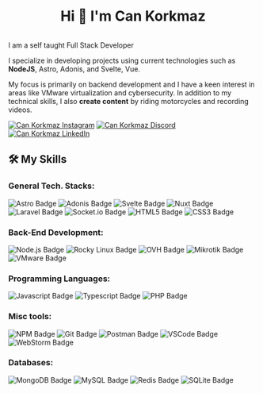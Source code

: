 <div id="user-content-toc">
  <div align="center">
    <summary><h1 style="display: inline-block">Hi 👋 I'm Can Korkmaz</h1></summary>
  </div>
</div>

<!-- About -->
I am a self taught Full Stack Developer

I specialize in developing projects using current technologies such as **NodeJS**, Astro, Adonis, and Svelte, Vue.

My focus is primarily on backend development and I have a keen interest in areas like VMware virtualization and
cybersecurity.
In addition to my technical skills, I also **create content** by riding motorcycles and recording videos.

<p>

[![Can Korkmaz Instagram](https://img.shields.io/badge/-Instagram-E4405F?logo=instagram&logoColor=fff)](https://instagram.com/cankorkmazim)
[![Can Korkmaz Discord](https://img.shields.io/badge/-Discord-5865F2?logo=discord&logoColor=fff)](https://discordapp.com/users/139832999117193216)
[![Can Korkmaz LinkedIn](https://img.shields.io/badge/-LinkedIn-0A66C2?logo=linkedin&logoColor=fff)](https://www.linkedin.com/in/cankorkmazim/)

</p>

## 🛠️ My Skills

### General Tech. Stacks:
<p>
    <picture><img alt="Astro Badge" src="https://img.shields.io/badge/-Astro-BC52EE?logo=astro&logoColor=fff"/></picture>
    <picture><img alt="Adonis Badge" src="https://img.shields.io/badge/-Adonis-5A45FF?logo=adonisjs&logoColor=fff"/></picture>
    <picture><img alt="Svelte Badge" src="https://img.shields.io/badge/-Svelte-FF3E00?logo=svelte&logoColor=fff"/></picture>
    <picture><img alt="Nuxt Badge" src="https://img.shields.io/badge/-Nuxt-00DC82?logo=nuxtdotjs&logoColor=fff"/></picture>
    <picture><img alt="Laravel Badge" src="https://img.shields.io/badge/-Laravel-F55247?logo=Laravel&logoColor=fff"/></picture>
    <picture><img alt="Socket.io Badge" src="https://img.shields.io/badge/-Socket.io-fff?logo=socketdotio&logoColor=000"/></picture>
    <picture><img alt="HTML5 Badge" src="https://img.shields.io/badge/-HTML5-E34F26?logo=HTML5&logoColor=fff"/></picture>
    <picture><img alt="CSS3 Badge" src="https://img.shields.io/badge/-CSS3-1572B6?logo=CSS3&logoColor=fff"/></picture>
</p>

### Back-End Development:
<p>
    <picture><img alt="Node.js Badge" src="https://img.shields.io/badge/-Node.js-5FA04E?logo=node.js&logoColor=fff"/></picture>
    <picture><img alt="Rocky Linux Badge" src="https://img.shields.io/badge/-Rocky Linux-10B981?logo=rockylinux&logoColor=fff"/></picture>
    <picture><img alt="OVH Badge" src="https://img.shields.io/badge/-OVH-123F6D?logo=ovh&logoColor=fff"/></picture>
    <picture><img alt="Mikrotik Badge" src="https://img.shields.io/badge/-Mikrotik FW-293239?logo=mikrotik&logoColor=fff"/></picture>
    <picture><img alt="VMware Badge" src="https://img.shields.io/badge/-VMware-607078?logo=icloud&logoColor=fff"/></picture>
</p>

### Programming Languages:
<p>
    <picture><img alt="Javascript Badge" src="https://img.shields.io/badge/-Javascript-F7DF1E?logo=javascript&logoColor=000"></picture>
    <picture><img alt="Typescript Badge" src="https://img.shields.io/badge/-Typescript-3178C6?logo=typescript&logoColor=fff"></picture>
    <picture><img alt="PHP Badge" src="https://img.shields.io/badge/-PHP-777BB4?logo=php&logoColor=fff"></picture>
</p>

### Misc tools:
<p>
    <picture><img alt="NPM Badge" src="https://img.shields.io/badge/-NPM-CB3837?logo=NPM&logoColor=fff"/></picture>
    <picture><img alt="Git Badge" src="https://img.shields.io/badge/-Git-F44D27?logo=Git&logoColor=fff"/></picture>
    <picture><img alt="Postman Badge" src="https://img.shields.io/badge/-Postman-FF6C37?logo=postman&logoColor=fff"/></picture>
    <picture><img alt="VSCode Badge" src="https://img.shields.io/badge/-VSCode-007ACC?logo=Visual%20Studio%20Code&logoColor=fff"/></picture>
    <picture><img alt="WebStorm Badge" src="https://img.shields.io/badge/-JetBrains-ccc?logo=webstorm&logoColor=000"/></picture>
</p>

### Databases:

<p>
    <picture><img alt="MongoDB Badge" src="https://img.shields.io/badge/-MongoDB-47A248?logo=mongodb&logoColor=fff"/></picture>
    <picture><img alt="MySQL Badge" src="https://img.shields.io/badge/-MySQL-4479A1?logo=mysql&logoColor=fff"/></picture>
    <picture><img alt="Redis Badge" src="https://img.shields.io/badge/-Redis-DC382D?logo=redis&logoColor=fff"/></picture>
    <picture><img alt="SQLite Badge" src="https://img.shields.io/badge/-SQLite-003B57?logo=sqlite&logoColor=fff"/></picture>
</p>


